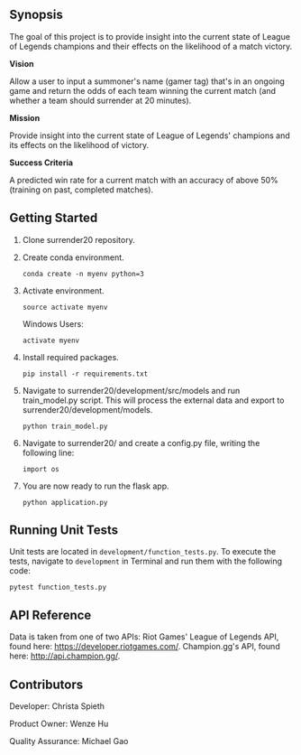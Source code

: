 ## Synopsis

The goal of this project is to provide insight into the current state of League of Legends champions and their effects on the likelihood of a match victory.

**Vision**

Allow a user to input a summoner's name (gamer tag) that's in an ongoing game and return the odds of each team winning the current match (and whether a team should surrender at 20 minutes).

**Mission**

Provide insight into the current state of League of Legends' champions and its effects on the likelihood of victory.

**Success Criteria**

A predicted win rate for a current match with an accuracy of above 50% (training on past, completed matches).

## Getting Started		

1. Clone surrender20 repository.

2. Create conda environment. 

    `conda create -n myenv python=3`
    
3. Activate environment.

    `source activate myenv`
	
   Windows Users:

    `activate myenv`

4. Install required packages. 

    `pip install -r requirements.txt`

5. Navigate to surrender20/development/src/models and run train_model.py script. This will process the external data and export to surrender20/development/models.

	`python train_model.py`

6. Navigate to surrender20/ and create a config.py file, writing the following line:
     
    `import os`
    
7. You are now ready to run the flask app.

	`python application.py`

## Running Unit Tests
Unit tests are located in  `development/function_tests.py`. To execute the tests, navigate to `development` in Terminal and run them with the following code:

`pytest function_tests.py`

## API Reference

Data is taken from one of two APIs:
Riot Games' League of Legends API, found here: https://developer.riotgames.com/.
Champion.gg's API, found here: http://api.champion.gg/.


## Contributors

Developer: Christa Spieth

Product Owner: Wenze Hu

Quality Assurance: Michael Gao

